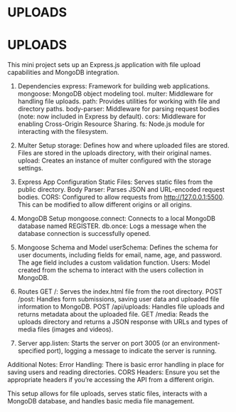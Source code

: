 # UPLOADS
# UPLOADS

This mini project sets up an Express.js application with file upload capabilities and MongoDB integration. 

1. Dependencies
express: Framework for building web applications.
mongoose: MongoDB object modeling tool.
multer: Middleware for handling file uploads.
path: Provides utilities for working with file and directory paths.
body-parser: Middleware for parsing request bodies (note: now included in Express by default).
cors: Middleware for enabling Cross-Origin Resource Sharing.
fs: Node.js module for interacting with the filesystem.

2. Multer Setup
storage: Defines how and where uploaded files are stored. Files are stored in the uploads directory, with their original names.
upload: Creates an instance of multer configured with the storage settings.

3. Express App Configuration
Static Files: Serves static files from the public directory.
Body Parser: Parses JSON and URL-encoded request bodies.
CORS: Configured to allow requests from http://127.0.0.1:5500. This can be modified to allow different origins or all origins.

4. MongoDB Setup
mongoose.connect: Connects to a local MongoDB database named REGISTER.
db.once: Logs a message when the database connection is successfully opened.

5. Mongoose Schema and Model
userSchema: Defines the schema for user documents, including fields for email, name, age, and password. The age field includes a custom validation function.
Users: Model created from the schema to interact with the users collection in MongoDB.

6. Routes
GET /: Serves the index.html file from the root directory.
POST /post: Handles form submissions, saving user data and uploaded file information to MongoDB.
POST /api/uploads: Handles file uploads and returns metadata about the uploaded file.
GET /media: Reads the uploads directory and returns a JSON response with URLs and types of media files (images and videos).

7. Server
app.listen: Starts the server on port 3005 (or an environment-specified port), logging a message to indicate the server is running.

Additional Notes:
Error Handling: There is basic error handling in place for saving users and reading directories.
CORS Headers: Ensure you set the appropriate headers if you’re accessing the API from a different origin.

This setup allows for file uploads, serves static files, interacts with a MongoDB database, and handles basic media file management.